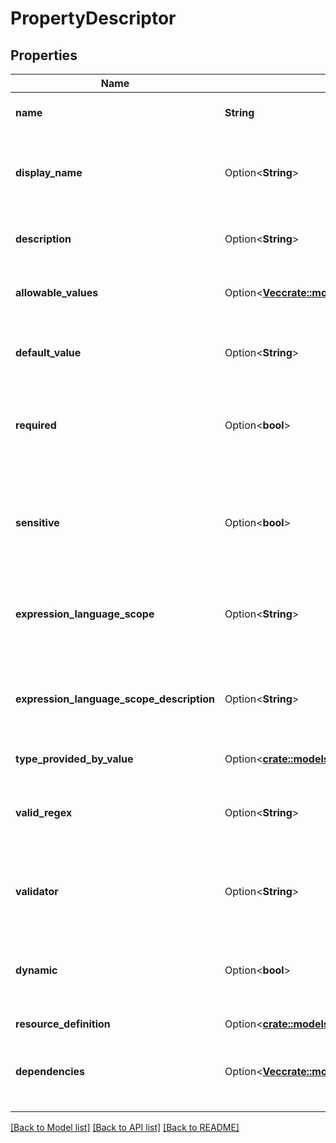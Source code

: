 # PropertyDescriptor

## Properties

Name | Type | Description | Notes
------------ | ------------- | ------------- | -------------
**name** | **String** | The name of the property key | 
**display_name** | Option<**String**> | The display name of the property key, if different from the name | [optional]
**description** | Option<**String**> | The description of what the property does | [optional]
**allowable_values** | Option<[**Vec<crate::models::PropertyAllowableValue>**](PropertyAllowableValue.md)> | A list of the allowable values for the property | [optional]
**default_value** | Option<**String**> | The default value if a user-set value is not specified | [optional]
**required** | Option<**bool**> | Whether or not  the property is required for the component | [optional]
**sensitive** | Option<**bool**> | Whether or not  the value of the property is considered sensitive (e.g., passwords and keys) | [optional]
**expression_language_scope** | Option<**String**> | The scope of expression language supported by this property | [optional]
**expression_language_scope_description** | Option<**String**> | The description of the expression language scope supported by this property | [optional][readonly]
**type_provided_by_value** | Option<[**crate::models::DefinedType**](DefinedType.md)> |  | [optional]
**valid_regex** | Option<**String**> | A regular expression that can be used to validate the value of this property | [optional]
**validator** | Option<**String**> | Name of the validator used for this property descriptor | [optional]
**dynamic** | Option<**bool**> | Whether or not the descriptor is for a dynamically added property | [optional]
**resource_definition** | Option<[**crate::models::PropertyResourceDefinition**](PropertyResourceDefinition.md)> |  | [optional]
**dependencies** | Option<[**Vec<crate::models::PropertyDependency>**](PropertyDependency.md)> | The dependencies that this property has on other properties | [optional]

[[Back to Model list]](../README.md#documentation-for-models) [[Back to API list]](../README.md#documentation-for-api-endpoints) [[Back to README]](../README.md)


